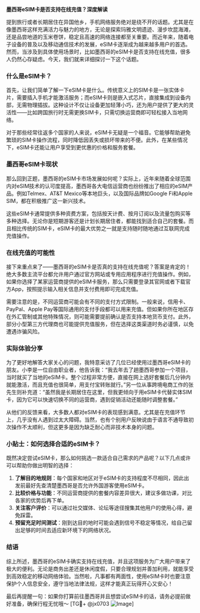 **墨西哥eSIM卡是否支持在线充值？深度解读**

提到旅行或者长期居住在异国他乡，手机网络服务绝对是绕不开的话题。尤其是在像墨西哥这样充满活力与魅力的地方，无论是探索玛雅文明遗迹、漫步坎昆海滩，还是品尝地道的玉米卷饼，稳定且高速的网络连接都至关重要。而近年来，随着电子设备的普及以及移动通信技术的发展，eSIM卡逐渐成为越来越多用户的首选。然而，当涉及到具体使用场景时，比如墨西哥的eSIM卡是否支持在线充值，很多人仍然心存疑虑。今天，我们就来详细探讨一下这个话题。

### 什么是eSIM卡？

首先，让我们简单了解一下eSIM卡是什么。传统意义上的SIM卡是一张实体卡片，需要插入手机才能激活服务；而eSIM卡则是嵌入式芯片，直接集成到设备内部，无需物理插拔。这种设计不仅让设备更加轻薄小巧，还为用户提供了更大的灵活性——比如跨国旅行时无需更换SIM卡，只需切换运营商即可轻松接入当地网络。

对于那些经常往返多个国家的人来说，eSIM卡无疑是一个福音。它能够帮助避免繁琐的SIM卡操作流程，同时降低因丢失或损坏带来的不便。此外，在某些情况下，eSIM卡还能让用户享受到更优惠的价格和服务套餐。

### 墨西哥eSIM卡现状

那么回到正题，墨西哥的eSIM卡市场发展如何呢？实际上，近年来随着全球范围内对eSIM技术的认可度提高，墨西哥各大电信运营商也纷纷推出了相应的eSIM产品。例如Telmex、AT&T Mexico等本地巨头，以及国际品牌如Google Fi和Apple SIM，都在积极推广这一新兴技术。

这些eSIM卡通常提供多种资费方案，包括按天计费、按月订阅以及流量包购买等多种选择。无论你是短期游客还是计划长期居住者，都能找到适合自己的套餐。而且相比传统的SIM卡，eSIM卡的最大优势之一就是支持随时随地通过互联网完成充值操作。

### 在线充值的可能性

接下来重点来了——墨西哥的eSIM卡是否真的支持在线充值呢？答案是肯定的！绝大多数主流平台都允许用户通过官方网站或专用应用程序进行充值操作。例如，如果你选择了某家运营商提供的eSIM卡服务，那么只需要登录其官网或者下载官方App，按照提示输入相关信息并支付费用即可完成充值。

需要注意的是，不同运营商可能会有不同的支付方式限制。一般来说，信用卡、PayPal、Apple Pay等国际通用的支付手段都可以用来充值。但如果你所在地区存在外汇管制或其他特殊情况，则可能需要提前确认是否支持本地货币支付。此外，部分小型第三方代理商也可能提供充值服务，但在选择这类渠道时务必谨慎，以免遭遇诈骗风险。

### 实际体验分享

为了更好地解答大家关心的问题，我特意采访了几位已经使用过墨西哥eSIM卡的朋友。小李是一位自由职业者，他告诉我：“我去年去了趟墨西哥参加一个项目，当时就买了当地的eSIM卡。整个过程非常方便，直接在网上选好套餐后几分钟内就能激活，而且充值也很简单，用支付宝转账就行。”另一位从事跨境电商工作的张先生则补充道：“虽然我是长期居住在这里，但我更倾向于用eSIM卡代替实体SIM卡，因为它可以快速切换不同的运营商，遇到促销活动还能随时调整套餐。”

从他们的反馈来看，大多数人都对eSIM卡的表现感到满意。尤其是在充值环节上，几乎没有人遇到过太大障碍。当然，也有个别用户反映说由于语言不通导致初次操作不太顺利，但这更多是因为缺乏耐心而非技术本身的问题。

### 小贴士：如何选择合适的eSIM卡？

既然决定尝试eSIM卡，那么如何挑选一款适合自己需求的产品呢？以下几点或许可以帮助你做出明智的选择：

1. **了解目的地规则**：每个国家和地区对于eSIM卡的支持程度不尽相同，因此出发前最好先查清楚墨西哥是否允许外国游客使用eSIM卡。
2. **比较价格与功能**：不同运营商提供的套餐内容差异很大，建议多做功课，对比各家的优势后再下单。
3. **关注客户评价**：可以通过社交媒体、论坛等途径搜集其他用户的使用心得，避免踩雷。
4. **预留充足时间测试**：刚到达目的地时可能会遇到信号不稳定等情况，给自己留出足够的时间去适应新环境下的网络状况。

### 结语

综上所述，墨西哥的eSIM卡确实支持在线充值，并且这项服务为广大用户带来了极大的便利。无论是商务出差还是休闲度假，只要合理规划并善加利用，就能享受到高效稳定的移动网络体验。当然啦，凡事都有两面性，使用eSIM卡时也要注意保护个人信息安全，遵守当地法律法规，这样才能真正玩得开心又安心！

最后再提醒一句：如果你打算前往墨西哥并且想尝试eSIM卡的话，请务必提前做好准备，确保行程无忧哦～ [TG💪+ @jx0703 ![Image](https://github.com/user-attachments/assets/dbca1d08-cadb-493c-b0ec-ad6f7a83f270)]